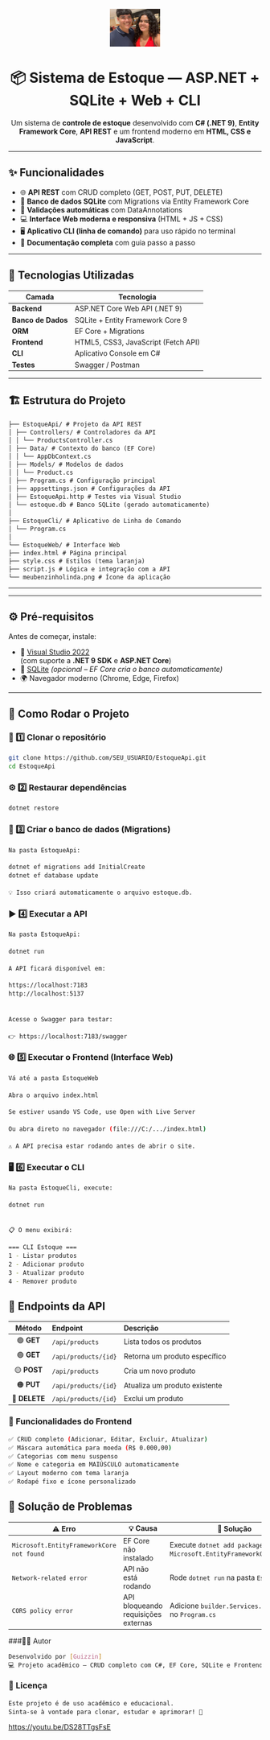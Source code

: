 <p align="center">
  <img src="EstoqueWeb/meubenzinholinda.png" width="100" alt="Logo do Sistema"/><br/>
  <h1 align="center">📦 Sistema de Estoque — ASP.NET + SQLite + Web + CLI</h1>
  <p align="center">
    Um sistema de <b>controle de estoque</b> desenvolvido com <b>C# (.NET 9)</b>, 
    <b>Entity Framework Core</b>, <b>API REST</b> e um frontend moderno em <b>HTML, CSS e JavaScript</b>.
  </p>
</p>

---

## ✨ Funcionalidades

- 🌐 **API REST** com CRUD completo (GET, POST, PUT, DELETE)  
- 💾 **Banco de dados SQLite** com Migrations via Entity Framework Core  
- 🧠 **Validações automáticas** com DataAnnotations  
- 💻 **Interface Web moderna e responsiva** (HTML + JS + CSS)  
- 🖥️ **Aplicativo CLI (linha de comando)** para uso rápido no terminal  
- 📘 **Documentação completa** com guia passo a passo  

---

## 🧩 Tecnologias Utilizadas

| Camada | Tecnologia |
|--------|-------------|
| **Backend** | ASP.NET Core Web API (.NET 9) |
| **Banco de Dados** | SQLite + Entity Framework Core 9 |
| **ORM** | EF Core + Migrations |
| **Frontend** | HTML5, CSS3, JavaScript (Fetch API) |
| **CLI** | Aplicativo Console em C# |
| **Testes** | Swagger / Postman |

---

## 🏗️ Estrutura do Projeto

```📦 EstoqueApi (Solução)
├── EstoqueApi/ # Projeto da API REST
│ ├── Controllers/ # Controladores da API
│ │ └── ProductsController.cs
│ ├── Data/ # Contexto do banco (EF Core)
│ │ └── AppDbContext.cs
│ ├── Models/ # Modelos de dados
│ │ └── Product.cs
│ ├── Program.cs # Configuração principal
│ ├── appsettings.json # Configurações da API
│ ├── EstoqueApi.http # Testes via Visual Studio
│ └── estoque.db # Banco SQLite (gerado automaticamente)
│
├── EstoqueCli/ # Aplicativo de Linha de Comando
│ └── Program.cs
│
└── EstoqueWeb/ # Interface Web
├── index.html # Página principal
├── style.css # Estilos (tema laranja)
├── script.js # Lógica e integração com a API
└── meubenzinholinda.png # Ícone da aplicação
```
---


---

## ⚙️ Pré-requisitos

Antes de começar, instale:

- 🧱 [Visual Studio 2022](https://visualstudio.microsoft.com/)  
  (com suporte a **.NET 9 SDK** e **ASP.NET Core**)
- 💾 [SQLite](https://www.sqlite.org/download.html) *(opcional – EF Core cria o banco automaticamente)*
- 🌍 Navegador moderno (Chrome, Edge, Firefox)

---

## 🚀 Como Rodar o Projeto

### 🧩 1️⃣ Clonar o repositório

```bash
git clone https://github.com/SEU_USUARIO/EstoqueApi.git
cd EstoqueApi
```
### ⚙️ 2️⃣ Restaurar dependências

```bash
dotnet restore
```
### 🧱 3️⃣ Criar o banco de dados (Migrations)

```bash
Na pasta EstoqueApi:

dotnet ef migrations add InitialCreate
dotnet ef database update

💡 Isso criará automaticamente o arquivo estoque.db.
```
### ▶️ 4️⃣ Executar a API

```bash
Na pasta EstoqueApi:

dotnet run

A API ficará disponível em:

https://localhost:7183
http://localhost:5137


Acesse o Swagger para testar:

👉 https://localhost:7183/swagger
```
### 🌐 5️⃣ Executar o Frontend (Interface Web)

```bash
Vá até a pasta EstoqueWeb

Abra o arquivo index.html

Se estiver usando VS Code, use Open with Live Server

Ou abra direto no navegador (file:///C:/.../index.html)

⚠️ A API precisa estar rodando antes de abrir o site.
```
### 🖥️ 6️⃣ Executar o CLI
```bash
Na pasta EstoqueCli, execute:

dotnet run


📋 O menu exibirá:

=== CLI Estoque ===
1 - Listar produtos
2 - Adicionar produto
3 - Atualizar produto
4 - Remover produto
```

## 🧠 Endpoints da API

| Método | Endpoint | Descrição |
|:-------:|:----------|:-----------|
| 🟢 **GET** | `/api/products` | Lista todos os produtos |
| 🟢 **GET** | `/api/products/{id}` | Retorna um produto específico |
| 🟡 **POST** | `/api/products` | Cria um novo produto |
| 🟠 **PUT** | `/api/products/{id}` | Atualiza um produto existente |
| 🔴 **DELETE** | `/api/products/{id}` | Exclui um produto |

### 🎨 Funcionalidades do Frontend
```bash
✅ CRUD completo (Adicionar, Editar, Excluir, Atualizar)
✅ Máscara automática para moeda (R$ 0.000,00)
✅ Categorias com menu suspenso
✅ Nome e categoria em MAIÚSCULO automaticamente
✅ Layout moderno com tema laranja
✅ Rodapé fixo e ícone personalizado
```

## 🧰 Solução de Problemas

| ⚠️ **Erro** | 💡 **Causa** | 🧩 **Solução** |
|--------------|--------------|----------------|
| `Microsoft.EntityFrameworkCore not found` | EF Core não instalado | Execute `dotnet add package Microsoft.EntityFrameworkCore.Sqlite` |
| `Network-related error` | API não está rodando | Rode `dotnet run` na pasta `EstoqueApi` |
| `CORS policy error` | API bloqueando requisições externas | Adicione `builder.Services.AddCors()` no `Program.cs` |

###👨‍💻 Autor
```bash
Desenvolvido por [Guizzin]
💻 Projeto acadêmico — CRUD completo com C#, EF Core, SQLite e Frontend Web.
```
### 🪪 Licença
```bash
Este projeto é de uso acadêmico e educacional.
Sinta-se à vontade para clonar, estudar e aprimorar! 🚀
```
https://youtu.be/DS28TTgsFsE
